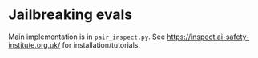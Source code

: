 # Jailbreaking evals

Main implementation is in `pair_inspect.py`. See https://inspect.ai-safety-institute.org.uk/ for installation/tutorials.
